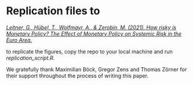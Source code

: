 # Replication files to 

*[Leitner, G., Hübel, T., Wolfmayr, A., & Zerobin, M. (2021). How risky is Monetary Policy? The Effect of Monetary Policy on Systemic Risk in the Euro Area.](https://epub.wu.ac.at/8062/)*

to replicate the figures, copy the repo to your local machine and run *replication_script.R*. 

We gratefully thank Maximilian Böck, Gregor Zens and Thomas Zörner for their support throughout the process of writing this paper. 
